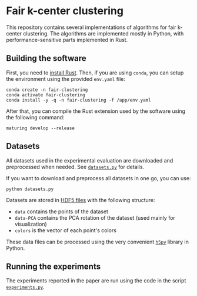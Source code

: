# Fair k-center clustering

This repository contains several implementations of algorithms for fair k-center clustering.
The algorithms are implemented mostly in Python, with performance-sensitive parts implemented in Rust.

## Building the software

First, you need to [install Rust](https://rustup.rs/). Then, if you are using `conda`, you can setup the 
environment using the provided `env.yaml` file:

```
conda create -n fair-clustering
conda activate fair-clustering
conda install -y -q -n fair-clustering -f /app/env.yaml
```

After that, you can compile the Rust extension used by the software using the following command:

```
maturing develop --release
```

## Datasets

All datasets used in the experimental evaluation are downloaded and preprocessed
when needed. See [`datasets.py`](https://github.com/Cecca/fair-clustering/blob/main/datasets.py)
for details.

If you want to download and preprocess all datasets in one go, you can use:

```
python datasets.py
```

Datasets are stored in [HDF5 files](https://www.hdfgroup.org/solutions/hdf5/) with the following structure:

- `data` contains the points of the dataset
- `data-PCA` contains the PCA rotation of the dataset (used mainly for visualization)
- `colors` is the vector of each point's colors

These data files can be processed using the very convenient [`h5py`](https://www.h5py.org/) library in Python.

## Running the experiments

The experiments reported in the paper are run using the code in the script [`experiments.py`](https://github.com/Cecca/fair-clustering/blob/main/experiments.py).


